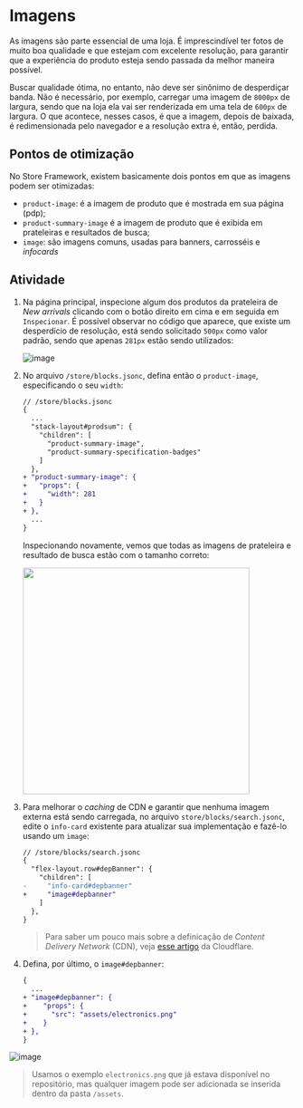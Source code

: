# Imagens

As imagens são parte essencial de uma loja. É imprescindível ter fotos de muito boa qualidade e que estejam com excelente resolução, para garantir que a experiência do produto esteja sendo passada da melhor maneira possível. 

Buscar qualidade ótima, no entanto, não deve ser sinônimo de desperdiçar banda. Não é necessário, por exemplo, carregar uma imagem de `8000px` de largura, sendo que na loja ela vai ser renderizada em uma tela de `600px` de largura. O que acontece, nesses casos, é que a imagem, depois de baixada, é redimensionada pelo navegador e a resolução extra é, então, perdida. 

## Pontos de otimização

No Store Framework, existem basicamente dois pontos em que as imagens podem ser otimizadas: 

- `product-image`: é a imagem de produto que é mostrada em sua página (pdp);
- `product-summary-image` é a imagem de produto que é exibida em prateleiras e resultados de busca;
- `image`: são imagens comuns, usadas para banners, carrosséis e *infocards*

## Atividade

1. Na página principal, inspecione algum dos produtos da prateleira de *New arrivals* clicando com o botão direito em cima e em seguida em `Inspecionar`. É possível observar no código que aparece, que existe um desperdício de resolução, está sendo solicitado `500px` como valor padrão, sendo que apenas `281px` estão sendo utilizados: 

    ![image](https://user-images.githubusercontent.com/18701182/93837727-ad6d4900-fc5d-11ea-818c-1f4942f091cf.png)

2. No arquivo `/store/blocks.jsonc`, defina então o `product-image`, especificando o seu `width`: 

    ```diff
    // /store/blocks.jsonc
    {
      ...
      "stack-layout#prodsum": {
        "children": [
          "product-summary-image",
          "product-summary-specification-badges"
        ]
      },
    + "product-summary-image": {
    +   "props": {
    +     "width": 281
    +   }
    + },
      ...
    }
    ```

    Inspecionando novamente, vemos que todas as imagens de prateleira e resultado de busca estão com o tamanho correto: 

    <img src="https://user-images.githubusercontent.com/18701182/93838221-481a5780-fc5f-11ea-8d6f-139fac6a2592.png" height=400px></img>


3. Para melhorar o _caching_ de CDN e garantir que nenhuma imagem externa está sendo carregada, no arquivo `store/blocks/search.jsonc`, edite o `info-card` existente para atualizar sua implementação e fazê-lo usando um `image`: 

    ```diff
    // /store/blocks/search.jsonc
    {
      "flex-layout.row#depBanner": {
        "children": [
    -     "info-card#depbanner" 
    +     "image#depbanner"
        ]
      },
    }  
    ```
    > Para saber um pouco mais sobre a definicação de _Content Delivery Network_ (CDN), veja [esse artigo](https://www.cloudflare.com/learning/cdn/what-is-a-cdn/) da Cloudflare.

4. Defina, por último, o `image#depbanner`: 

    ```diff
    {
      ... 
    + "image#depbanner": {
    +    "props": {
    +      "src": "assets/electronics.png"
    +    }
    + },
    }
    ```

![image](https://user-images.githubusercontent.com/18701182/93905955-f52db800-fcd1-11ea-9129-065bea80145b.png)

> Usamos o exemplo `electronics.png` que já estava disponível no repositório, mas qualquer imagem pode ser adicionada se inserida dentro da pasta `/assets`.
